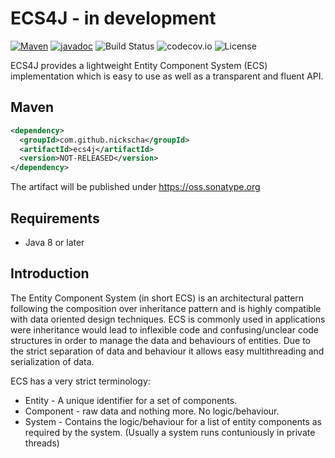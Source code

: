 # ECS4J - in development

[![Maven](https://maven-badges.herokuapp.com/maven-central/com.github.nickscha/ecs4j/badge.svg)](https://maven-badges.herokuapp.com/maven-central/com.github.nickscha/ecs4j)
[![javadoc](http://javadoc.io/badge/com.github.nickscha/ecs4j.svg)](http://javadoc.io/doc/com.github.nickscha/ecs4j)
![Build Status](https://travis-ci.org/nickscha/ecs4j.svg?branch=master)
![codecov.io](https://codecov.io/github/nickscha/ecs4j/coverage.svg?branch=master)
![License](https://img.shields.io/hexpm/l/plug.svg)

ECS4J provides a lightweight Entity Component System (ECS) implementation which is easy to use as well as a transparent and fluent API.

## Maven
```xml
<dependency>
  <groupId>com.github.nickscha</groupId>
  <artifactId>ecs4j</artifactId>
  <version>NOT-RELEASED</version>
</dependency>
```

The artifact will be published under https://oss.sonatype.org

## Requirements
* Java 8 or later

## Introduction
The Entity Component System (in short ECS) is an architectural pattern following the composition over inheritance pattern and is highly compatible with data oriented design techniques. 
ECS is commonly used in applications were inheritance would lead to inflexible code
and confusing/unclear code structures in order to manage the data and
behaviours of entities. Due to the strict separation of data and behaviour it
allows easy multithreading and serialization of data.

ECS has a very strict terminology:
* Entity - A unique identifier for a set of components.
* Component - raw data and nothing more. No logic/behaviour.
* System - Contains the logic/behaviour for a list of entity components as required by the system. (Usually a system runs contuniously in private threads)
